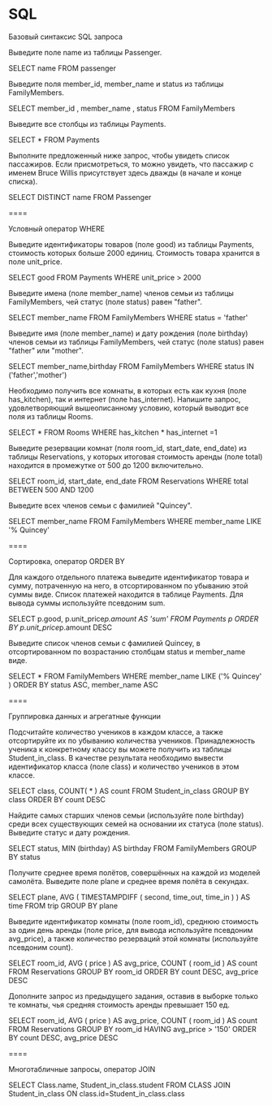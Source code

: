 # SQL

Базовый синтаксис SQL запроса

Выведите поле name из таблицы Passenger.

SELECT name FROM passenger 

Выведите поля member_id, member_name и status из таблицы FamilyMembers.

SELECT member_id , member_name , status FROM FamilyMembers

Выведите все столбцы из таблицы Payments.

SELECT * FROM Payments

Выполните предложенный ниже запрос, чтобы увидеть список пассажиров. Если присмотреться, то можно увидеть, что пассажир с именем Bruce Willis присутствует здесь дважды (в начале и конце списка).

SELECT DISTINCT name FROM Passenger


====


Условный оператор WHERE

Выведите идентификаторы товаров (поле good) из таблицы Payments, стоимость которых больше 2000 единиц. Стоимость товара хранится в поле unit_price.

SELECT good  FROM Payments
WHERE unit_price > 2000

Выведите имена (поле member_name) членов семьи из таблицы FamilyMembers, чей статус (поле status) равен "father".

SELECT member_name FROM FamilyMembers
WHERE status = 'father'

Выведите имя (поле member_name) и дату рождения (поле birthday) членов семьи из таблицы FamilyMembers, чей статус (поле status) равен "father" или "mother".

SELECT member_name,birthday FROM FamilyMembers
WHERE status IN ('father','mother') 

Необходимо получить все комнаты, в которых есть как кухня (поле has_kitchen), так и интернет (поле has_internet). Напишите запрос, удовлетворяющий вышеописанному условию, который выводит все поля из таблицы Rooms.

SELECT * FROM Rooms
WHERE has_kitchen * has_internet =1

Выведите резервации комнат (поля room_id, start_date, end_date) из таблицы Reservations, у которых итоговая стоимость аренды (поле total) находится в промежутке от 500 до 1200 включительно.

SELECT room_id, start_date, end_date FROM Reservations
WHERE total BETWEEN 500 AND 1200

Выведите всех членов семьи с фамилией "Quincey".

SELECT member_name 
FROM FamilyMembers
WHERE member_name LIKE '% Quincey'


====


Сортировка, оператор ORDER BY

Для каждого отдельного платежа выведите идентификатор товара и сумму, потраченную на него, в отсортированном по убыванию этой суммы виде. Список платежей находится в таблице Payments.
Для вывода суммы используйте псевдоним sum.

SELECT 
         p.good, 
         p.unit_price*p.amount AS 'sum'
FROM Payments p
ORDER BY p.unit_price*p.amount DESC

Выведите список членов семьи с фамилией Quincey, в отсортированном по возрастанию столбцам status и member_name виде.

SELECT * FROM FamilyMembers
WHERE member_name LIKE ('% Quincey' )
ORDER BY status ASC, member_name ASC


====

Группировка данных и агрегатные функции

Подсчитайте количество учеников в каждом классе, а также отсортируйте их по убыванию количества учеников. Принадлежность ученика к конкретному классу вы можете получить из таблицы Student_in_class. В качестве результата необходимо вывести идентификатор класса (поле class) и количество учеников в этом классе.

SELECT class, COUNT( * ) AS count  FROM Student_in_class 
GROUP BY class 
ORDER BY count DESC

Найдите самых старших членов семьи (используйте поле birthday) среди всех существующих семей на основании их статуса (поле status). Выведите статус и дату рождения.

SELECT status, MIN (birthday) AS birthday  FROM FamilyMembers
GROUP BY status 

Получите среднее время полётов, совершённых на каждой из моделей самолёта. Выведите поле plane и среднее время полёта в секундах.

SELECT plane, AVG ( TIMESTAMPDIFF ( second, time_out, time_in ) ) AS time FROM trip
GROUP BY plane 

Выведите идентификатор комнаты (поле room_id), среднюю стоимость за один день аренды (поле price, для вывода используйте псевдоним avg_price), а также количество резерваций этой комнаты (используйте псевдоним count).

SELECT room_id, AVG ( price ) AS avg_price, COUNT ( room_id ) AS count FROM Reservations
GROUP BY room_id 
ORDER BY count DESC, avg_price DESC

Дополните запрос из предыдущего задания, оставив в выборке только те комнаты, чья средняя стоимость аренды превышает 150 ед.

SELECT room_id, AVG ( price ) AS avg_price, COUNT ( room_id ) AS count 
FROM Reservations
GROUP BY room_id 
HAVING avg_price > '150'
ORDER BY count DESC, avg_price DESC


====


Многотабличные запросы, оператор JOIN

SELECT Class.name,
       Student_in_class.student
FROM CLASS
JOIN Student_in_class ON class.id=Student_in_class.class
